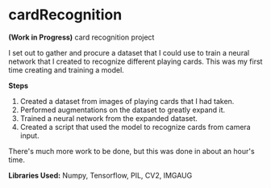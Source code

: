 # cardRecognition
**(Work in Progress)**
card recognition project 

I set out to gather and procure a dataset that I could use to train a neural network that I created to recognize different playing cards. This was my first time creating and training a model.

**Steps**
1. Created a dataset from images of playing cards that I had taken.
2. Performed augmentations on the dataset to greatly expand it.
3. Trained a neural network from the expanded dataset.
4. Created a script that used the model to recognize cards from camera input.

There's much more work to be done, but this was done in about an hour's time.

**Libraries Used:**
Numpy, Tensorflow, PIL, CV2, IMGAUG
